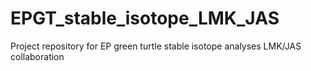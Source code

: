 # EPGT_stable_isotope_LMK_JAS
Project repository for EP green turtle stable isotope analyses LMK/JAS collaboration
